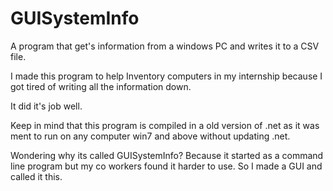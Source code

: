# GUISystemInfo
A program that get's information from a windows PC and writes it to a CSV file.

I made this program to help Inventory computers in my internship because I got tired of writing all the information down.

It did it's job well.

Keep in mind that this program is compiled in a old version of .net as it was ment to run on any computer win7 and above without updating .net.  

Wondering why its called GUISystemInfo? Because it started as a command line program but my co workers found it harder to use. So I made a GUI and called it this.

